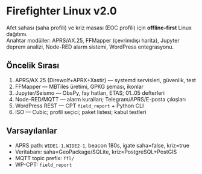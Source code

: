 # Firefighter Linux v2.0

Afet sahası (saha profili) ve kriz masası (EOC profili) için **offline-first** Linux dağıtımı.  
Anahtar modüller: APRS/AX.25, FFMapper (çevrimdışı harita), Jupyter deprem analizi, Node-RED alarm sistemi, WordPress entegrasyonu.

## Öncelik Sırası
1. APRS/AX.25 (Direwolf+APRX+Xastir) — systemd servisleri, güvenlik, test
2. FFMapper — MBTiles üretimi, GPKG şeması, ikonlar
3. Jupyter/Seismo — ObsPy, fay hatları, ETAS; 01..05 defterleri
4. Node-RED/MQTT — alarm kuralları; Telegram/APRS/E-posta çıkışları
5. WordPress REST — CPT `field_report` + Python CLI
6. ISO — Cubic; profil seçici; paket listesi; kabul testleri

## Varsayılanlar
- APRS path: `WIDE1-1,WIDE2-1`, beacon 180s, igate saha=false, kriz=true
- Veritabanı: saha=GeoPackage/SQLite, kriz=PostgreSQL+PostGIS
- MQTT topic prefix: `ffl/`
- WP-CPT: `field_report`
